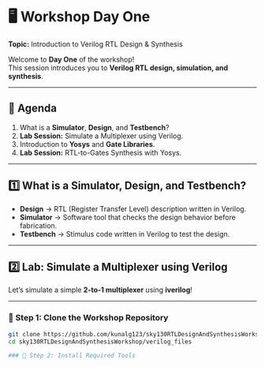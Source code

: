 # 🖥️ Workshop Day One  
**Topic:** Introduction to Verilog RTL Design & Synthesis  

Welcome to **Day One** of the workshop!  
This session introduces you to **Verilog RTL design, simulation, and synthesis**.  

---

## 📌 Agenda
1. What is a **Simulator**, **Design**, and **Testbench**?  
2. **Lab Session:** Simulate a Multiplexer using Verilog.  
3. Introduction to **Yosys** and **Gate Libraries**.  
4. **Lab Session:** RTL-to-Gates Synthesis with Yosys.  

---

## 1️⃣ What is a Simulator, Design, and Testbench?
- **Design** → RTL (Register Transfer Level) description written in Verilog.  
- **Simulator** → Software tool that checks the design behavior before fabrication.  
- **Testbench** → Stimulus code written in Verilog to test the design.  

---

## 2️⃣ Lab: Simulate a Multiplexer using Verilog
Let’s simulate a simple **2-to-1 multiplexer** using **iverilog**!  

---

### 🔹 Step 1: Clone the Workshop Repository
```bash
git clone https://github.com/kunalg123/sky130RTLDesignAndSynthesisWorkshop.git
cd sky130RTLDesignAndSynthesisWorkshop/verilog_files

### 🔹 Step 2: Install Required Tools
